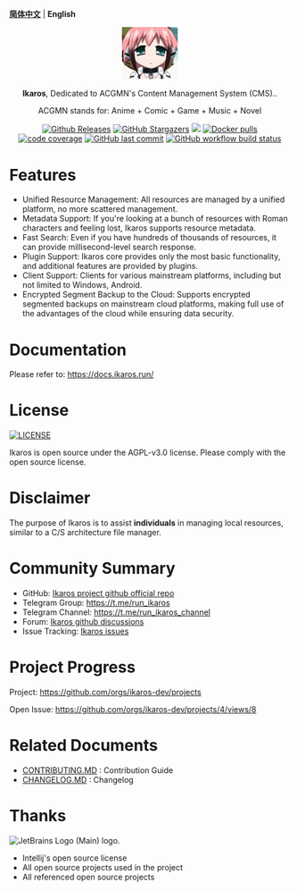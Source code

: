 **[简体中文](README.MD)** | **English**
<p align="center">
    <a href="#" target="_blank">
        <img width="100" src="assets/logo.png" alt="Ikaros logo" />
    </a>
</p>

<p align="center"><b>Ikaros</b>, Dedicated to ACGMN's Content Management System (CMS)..</p>

<p align="center">ACGMN stands for: Anime + Comic + Game + Music + Novel</p>

<p align="center">
<a href="https://github.com/ikaros-dev/ikaros/releases"><img alt="Github Releases" src="https://img.shields.io/github/v/release/ikaros-dev/ikaros?include_prereleases&style=flat-square" /></a>
<a href="https://github.com/ikaros-dev/ikaros/stargazers"><img alt="GitHub Stargazers" src="https://img.shields.io/github/stars/ikaros-dev/ikaros.svg?style=flat-square&label=Stars&logo=github" /></a>
<a href="https://github.com/ikaros-dev/ikaros/issues"><img src="https://img.shields.io/github/issues/ikaros-dev/ikaros?color=blue&style=flat-square"/></a>
<a href="https://hub.docker.com/r/ikarosrun/ikaros"><img alt="Docker pulls" src="https://img.shields.io/docker/pulls/liguohaocn/ikaros?style=flat-square" /></a>
<a href="https://app.codecov.io/github/ikaros-dev/ikaros"><img alt="code coverage" src="https://img.shields.io/codecov/c/github/ikaros-dev/ikaros/master?style=flat-square" /></a>
<a href="https://github.com/ikaros-dev/ikaros/commits"><img alt="GitHub last commit" src="https://img.shields.io/github/last-commit/ikaros-dev/ikaros.svg?style=flat-square" /></a>
<a href="https://github.com/ikaros-dev/ikaros/actions"><img alt="GitHub workflow build status" src="https://img.shields.io/github/actions/workflow/status/ikaros-dev/ikaros/ikaros-server-ci.yml?branch=master&style=flat-square" /></a>
<br />
</p>

# Features

- Unified Resource Management: All resources are managed by a unified platform, no more scattered management.
- Metadata Support: If you're looking at a bunch of resources with Roman characters and feeling lost, Ikaros supports resource metadata.
- Fast Search: Even if you have hundreds of thousands of resources, it can provide millisecond-level search response.
- Plugin Support: Ikaros core provides only the most basic functionality, and additional features are provided by plugins.
- Client Support: Clients for various mainstream platforms, including but not limited to Windows, Android.
- Encrypted Segment Backup to the Cloud: Supports encrypted segmented backups on mainstream cloud platforms, making full use of the advantages of the cloud while ensuring data security.

# Documentation

Please refer to: https://docs.ikaros.run/

# License

<a href="https://github.com/ikaros-dev/ikaros/blob/master/LICENSE"><img alt="LICENSE" src="https://img.shields.io/github/license/ikaros-dev/ikaros?style=flat-square" /></a>

Ikaros is open source under the AGPL-v3.0 license. Please comply with the open source license.

# Disclaimer

The purpose of Ikaros is to assist **individuals** in managing local resources, similar to a C/S architecture file manager.

# Community Summary

- GitHub: [Ikaros project github official repo](https://github.com/ikaros-dev/ikaros)
- Telegram Group: https://t.me/run_ikaros
- Telegram Channel: https://t.me/run_ikaros_channel
- Forum: [Ikaros github discussions](https://github.com/orgs/ikaros-dev/discussions)
- Issue Tracking: [Ikaros issues](https://github.com/ikaros-dev/ikaros/issues)


# Project Progress

Project: https://github.com/orgs/ikaros-dev/projects

Open Issue: https://github.com/orgs/ikaros-dev/projects/4/views/8

# Related Documents

- [CONTRIBUTING.MD](CONTRIBUTING.MD) : Contribution Guide
- [CHANGELOG.MD](CHANGELOG.MD) : Changelog

# Thanks

<img width=100 src="https://resources.jetbrains.com/storage/products/company/brand/logos/jb_beam.png" alt="JetBrains Logo (Main) logo.">

- Intellij's open source license
- All open source projects used in the project
- All referenced open source projects
